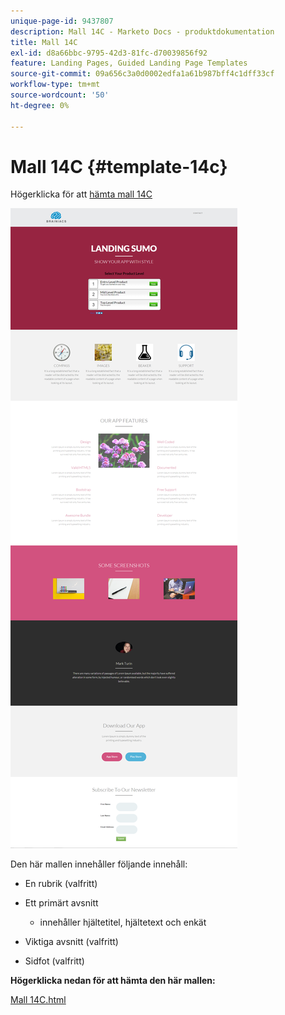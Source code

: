 ```yaml
---
unique-page-id: 9437807
description: Mall 14C - Marketo Docs - produktdokumentation
title: Mall 14C
exl-id: d8a66bbc-9795-42d3-81fc-d70039856f92
feature: Landing Pages, Guided Landing Page Templates
source-git-commit: 09a656c3a0d0002edfa1a61b987bff4c1dff33cf
workflow-type: tm+mt
source-wordcount: '50'
ht-degree: 0%

---
```


# Mall 14C {#template-14c}

Högerklicka för att [hämta mall 14C](https://experienceleague.adobe.com/landing/marketo/lp-templates/template-14c.html?lang=sv-SE)

![](assets/image2015-8-11-17-3a23-3a54.png)

Den här mallen innehåller följande innehåll:

* En rubrik (valfritt)
* Ett primärt avsnitt

   * innehåller hjältetitel, hjältetext och enkät

* Viktiga avsnitt (valfritt)
* Sidfot (valfritt)

**Högerklicka nedan för att hämta den här mallen:**

[Mall 14C.html](https://experienceleague.adobe.com/landing/marketo/lp-templates/template-14c.html?lang=sv-SE)
